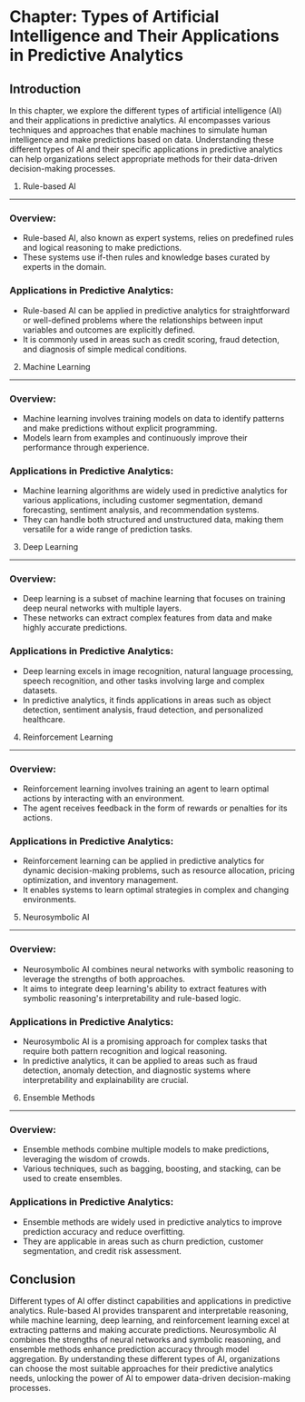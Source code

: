 Chapter: Types of Artificial Intelligence and Their Applications in Predictive Analytics
========================================================================================

Introduction
------------

In this chapter, we explore the different types of artificial intelligence (AI) and their applications in predictive analytics. AI encompasses various techniques and approaches that enable machines to simulate human intelligence and make predictions based on data. Understanding these different types of AI and their specific applications in predictive analytics can help organizations select appropriate methods for their data-driven decision-making processes.

1. Rule-based AI
----------------

### Overview:

* Rule-based AI, also known as expert systems, relies on predefined rules and logical reasoning to make predictions.
* These systems use if-then rules and knowledge bases curated by experts in the domain.

### Applications in Predictive Analytics:

* Rule-based AI can be applied in predictive analytics for straightforward or well-defined problems where the relationships between input variables and outcomes are explicitly defined.
* It is commonly used in areas such as credit scoring, fraud detection, and diagnosis of simple medical conditions.

2. Machine Learning
-------------------

### Overview:

* Machine learning involves training models on data to identify patterns and make predictions without explicit programming.
* Models learn from examples and continuously improve their performance through experience.

### Applications in Predictive Analytics:

* Machine learning algorithms are widely used in predictive analytics for various applications, including customer segmentation, demand forecasting, sentiment analysis, and recommendation systems.
* They can handle both structured and unstructured data, making them versatile for a wide range of prediction tasks.

3. Deep Learning
----------------

### Overview:

* Deep learning is a subset of machine learning that focuses on training deep neural networks with multiple layers.
* These networks can extract complex features from data and make highly accurate predictions.

### Applications in Predictive Analytics:

* Deep learning excels in image recognition, natural language processing, speech recognition, and other tasks involving large and complex datasets.
* In predictive analytics, it finds applications in areas such as object detection, sentiment analysis, fraud detection, and personalized healthcare.

4. Reinforcement Learning
-------------------------

### Overview:

* Reinforcement learning involves training an agent to learn optimal actions by interacting with an environment.
* The agent receives feedback in the form of rewards or penalties for its actions.

### Applications in Predictive Analytics:

* Reinforcement learning can be applied in predictive analytics for dynamic decision-making problems, such as resource allocation, pricing optimization, and inventory management.
* It enables systems to learn optimal strategies in complex and changing environments.

5. Neurosymbolic AI
-------------------

### Overview:

* Neurosymbolic AI combines neural networks with symbolic reasoning to leverage the strengths of both approaches.
* It aims to integrate deep learning's ability to extract features with symbolic reasoning's interpretability and rule-based logic.

### Applications in Predictive Analytics:

* Neurosymbolic AI is a promising approach for complex tasks that require both pattern recognition and logical reasoning.
* In predictive analytics, it can be applied to areas such as fraud detection, anomaly detection, and diagnostic systems where interpretability and explainability are crucial.

6. Ensemble Methods
-------------------

### Overview:

* Ensemble methods combine multiple models to make predictions, leveraging the wisdom of crowds.
* Various techniques, such as bagging, boosting, and stacking, can be used to create ensembles.

### Applications in Predictive Analytics:

* Ensemble methods are widely used in predictive analytics to improve prediction accuracy and reduce overfitting.
* They are applicable in areas such as churn prediction, customer segmentation, and credit risk assessment.

Conclusion
----------

Different types of AI offer distinct capabilities and applications in predictive analytics. Rule-based AI provides transparent and interpretable reasoning, while machine learning, deep learning, and reinforcement learning excel at extracting patterns and making accurate predictions. Neurosymbolic AI combines the strengths of neural networks and symbolic reasoning, and ensemble methods enhance prediction accuracy through model aggregation. By understanding these different types of AI, organizations can choose the most suitable approaches for their predictive analytics needs, unlocking the power of AI to empower data-driven decision-making processes.
